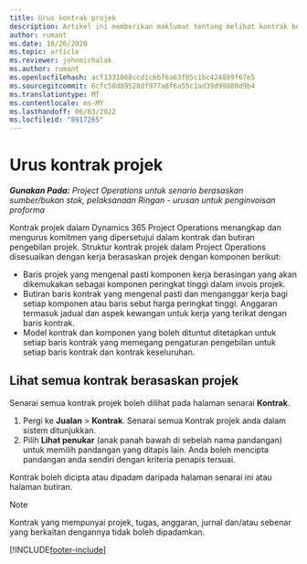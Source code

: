 ```yaml
---
title: Urus kontrak projek
description: Artikel ini memberikan maklumat tentang melihat kontrak berasaskan projek.
author: rumant
ms.date: 10/26/2020
ms.topic: article
ms.reviewer: johnmichalak
ms.author: rumant
ms.openlocfilehash: acf1331068ccd1cbbf6a63f85c1bc424889f67e5
ms.sourcegitcommit: 6cfc50d89528df977a8f6a55c1ad39d99800d9b4
ms.translationtype: MT
ms.contentlocale: ms-MY
ms.lasthandoff: 06/03/2022
ms.locfileid: "8917265"
---
```

# <a name="manage-project-contracts"></a>Urus kontrak projek

_**Gunakan Pada:** Project Operations untuk senario berasaskan sumber/bukan stok, pelaksanaan Ringan - urusan untuk penginvoisan proforma_

Kontrak projek dalam Dynamics 365 Project Operations menangkap dan mengurus komitmen yang dipersetujui dalam kontrak dan butiran pengebilan projek. Struktur kontrak projek dalam Project Operations disesuaikan dengan kerja berasaskan projek dengan komponen berikut:

- Baris projek yang mengenal pasti komponen kerja berasingan yang akan dikemukakan sebagai komponen peringkat tinggi dalam invois projek.
- Butiran baris kontrak yang mengenal pasti dan menganggar kerja bagi setiap komponen atau baris sebut harga peringkat tinggi. Anggaran termasuk jadual dan aspek kewangan untuk kerja yang terikat dengan baris kontrak.
- Model kontrak dan komponen yang boleh dituntut ditetapkan untuk setiap baris kontrak yang memegang pengaturan pengebilan untuk setiap baris kontrak dan kontrak keseluruhan.

## <a name="view-all-project-based-contracts"></a>Lihat semua kontrak berasaskan projek

Senarai semua kontrak projek boleh dilihat pada halaman senarai **Kontrak**. 

1. Pergi ke **Jualan** > **Kontrak**. Senarai semua Kontrak projek anda dalam sistem ditunjukkan. 
2. Pilih **Lihat penukar** (anak panah bawah di sebelah nama pandangan) untuk memilih pandangan yang ditapis lain. Anda boleh mencipta pandangan anda sendiri dengan kriteria penapis tersuai.

Kontrak boleh dicipta atau dipadam daripada halaman senarai ini atau halaman butiran.

> [!NOTE]
> Kontrak yang mempunyai projek, tugas, anggaran, jurnal dan/atau sebenar yang berkaitan dengannya tidak boleh dipadamkan. 


[!INCLUDE[footer-include](../../includes/footer-banner.md)]
